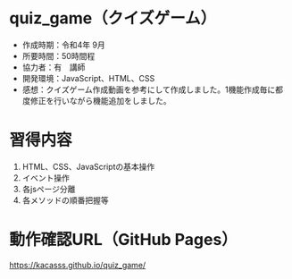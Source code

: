 # quiz_game（クイズゲーム）
- 作成時期：令和4年 9月
- 所要時間：50時間程
- 協力者：有　講師
- 開発環境：JavaScript、HTML、CSS
- 感想：クイズゲーム作成動画を参考にして作成しました。1機能作成毎に都度修正を行いながら機能追加をしました。

# 習得内容
1. HTML、CSS、JavaScriptの基本操作
1. イベント操作
1. 各jsページ分離
1. 各メソッドの順番把握等

# 動作確認URL（GitHub Pages）
https://kacasss.github.io/quiz_game/
